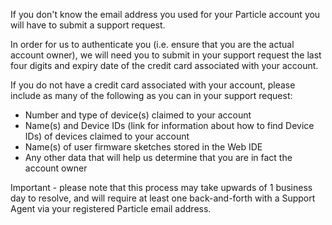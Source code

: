 If you don't know the email address you used for your Particle account you will have to submit a support request.

In order for us to authenticate you (i.e. ensure that you are the actual account owner), we will need you to submit in your support request the last four digits and expiry date of the credit card associated with your account.

If you do not have a credit card associated with your account, please include as many of the following as you can in your support request: 

- Number and type of device(s) claimed to your account
- Name(s) and Device IDs (link for information about how to find Device IDs) of devices claimed to your account
- Name(s) of user firmware sketches stored in the Web IDE
- Any other data that will help us determine that you are in fact the account owner

Important - please note that this process may take upwards of 1 business day to resolve, and will require at least one back-and-forth with a Support Agent via your registered Particle email address.

